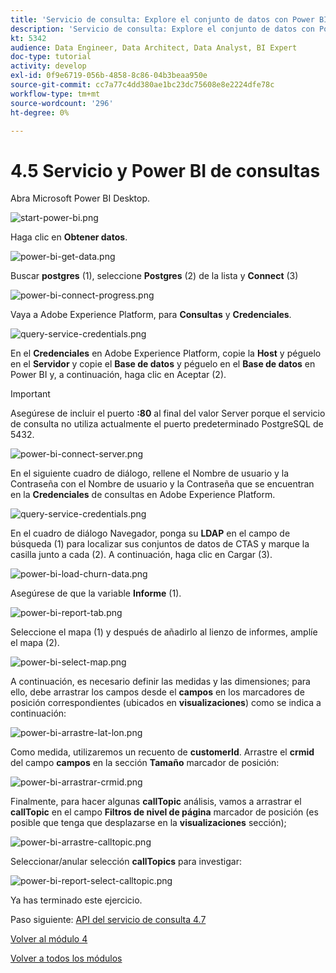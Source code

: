 ```yaml
---
title: 'Servicio de consulta: Explore el conjunto de datos con Power BI'
description: 'Servicio de consulta: Explore el conjunto de datos con Power BI'
kt: 5342
audience: Data Engineer, Data Architect, Data Analyst, BI Expert
doc-type: tutorial
activity: develop
exl-id: 0f9e6719-056b-4858-8c86-04b3beaa950e
source-git-commit: cc7a77c4dd380ae1bc23dc75608e8e2224dfe78c
workflow-type: tm+mt
source-wordcount: '296'
ht-degree: 0%

---
```


# 4.5 Servicio y Power BI de consultas

Abra Microsoft Power BI Desktop.

![start-power-bi.png](./images/start-power-bi.png)

Haga clic en **Obtener datos**.

![power-bi-get-data.png](./images/power-bi-get-data.png)

Buscar **postgres** (1), seleccione **Postgres** (2) de la lista y **Connect** (3)

![power-bi-connect-progress.png](./images/power-bi-connect-progress.png)

Vaya a Adobe Experience Platform, para **Consultas** y **Credenciales**.

![query-service-credentials.png](./images/query-service-credentials.png)

En el **Credenciales** en Adobe Experience Platform, copie la **Host** y péguelo en el **Servidor** y copie el **Base de datos** y péguelo en el **Base de datos** en Power BI y, a continuación, haga clic en Aceptar (2).

>[!IMPORTANT]
>
>Asegúrese de incluir el puerto **:80** al final del valor Server porque el servicio de consulta no utiliza actualmente el puerto predeterminado PostgreSQL de 5432.

![power-bi-connect-server.png](./images/power-bi-connect-server.png)

En el siguiente cuadro de diálogo, rellene el Nombre de usuario y la Contraseña con el Nombre de usuario y la Contraseña que se encuentran en la **Credenciales** de consultas en Adobe Experience Platform.

![query-service-credentials.png](./images/query-service-credentials.png)

En el cuadro de diálogo Navegador, ponga su **LDAP** en el campo de búsqueda (1) para localizar sus conjuntos de datos de CTAS y marque la casilla junto a cada (2). A continuación, haga clic en Cargar (3).

![power-bi-load-churn-data.png](./images/power-bi-load-churn-data.png)

Asegúrese de que la variable **Informe** (1).

![power-bi-report-tab.png](./images/power-bi-report-tab.png)

Seleccione el mapa (1) y después de añadirlo al lienzo de informes, amplíe el mapa (2).

![power-bi-select-map.png](./images/power-bi-select-map.png)

A continuación, es necesario definir las medidas y las dimensiones; para ello, debe arrastrar los campos desde el **campos** en los marcadores de posición correspondientes (ubicados en **visualizaciones**) como se indica a continuación:

![power-bi-arrastre-lat-lon.png](./images/power-bi-drag-lat-lon.png)

Como medida, utilizaremos un recuento de **customerId**. Arrastre el **crmid** del campo **campos** en la sección **Tamaño** marcador de posición:

![power-bi-arrastrar-crmid.png](./images/power-bi-drag-crmid.png)

Finalmente, para hacer algunas **callTopic** análisis, vamos a arrastrar el **callTopic** en el campo **Filtros de nivel de página** marcador de posición (es posible que tenga que desplazarse en la **visualizaciones** sección);

![power-bi-arrastre-calltopic.png](./images/power-bi-drag-calltopic.png)

Seleccionar/anular selección **callTopics** para investigar:

![power-bi-report-select-calltopic.png](./images/power-bi-report-select-calltopic.png)

Ya has terminado este ejercicio.

Paso siguiente: [API del servicio de consulta 4.7](./ex7.md)

[Volver al módulo 4](./query-service.md)

[Volver a todos los módulos](../../overview.md)
